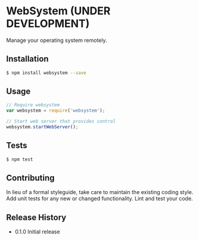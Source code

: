 # WebSystem (UNDER DEVELOPMENT)
Manage your operating system remotely.

## Installation

```bash
$ npm install websystem --save
```

## Usage

```JavaScript
// Require websystem
var websystem = require('websystem');

// Start web server that provides control
websystem.startWebServer();
```

## Tests

```bash
$ npm test
```

## Contributing

In lieu of a formal styleguide, take care to maintain the existing coding style.
Add unit tests for any new or changed functionality. Lint and test your code.

## Release History

* 0.1.0 Initial release
